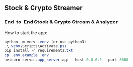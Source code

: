 ## Stock & Crypto Streamer

### End-to-End Stock & Crypto Stream & Analyzer

How to start the app:

```powershell
python -m venv .venv (or use python3)
.\.venv\Scripts\Activate.ps1
pip install -r requirements.txt
cp .env.example .env
uvicorn server.app_server:app --host 0.0.0.0 --port 8000
```